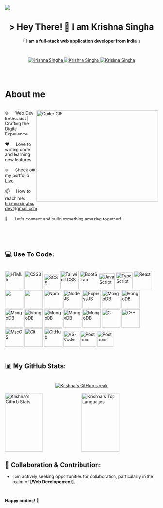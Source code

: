 <!-- Profile views -->

<a href="https://visitcount.itsvg.in">
  <img src="https://komarev.com/ghpvc/?username=krishna-singha&color=blueviolet" />
</a>

<br>

<!-- Intro  -->
<h1 align="center">
    &gt; Hey There! 👋  I am <b>Krishna Singha</b>
    <br>
</h1>

<p align="center"> 
  <b>「 I am a full-stack web application developer from <b>India</b> 」</b>
</p>
<br>

<p align="center">
 <a href="https://linkedin.com/in/krishnasingha/" target="_blank">
  <img src="https://img.shields.io/badge/LinkedIn-0077B5?style=for-the-badge&logo=linkedin&logoColor=white" alt="Krishna Singha"/>
 </a>
 <a href="https://www.instagram.com/krishna___singha" target="_blank">
  <img src="https://img.shields.io/badge/Instagram-fe4164?style=for-the-badge&logo=instagram&logoColor=white" alt="Krishna Singha"/>
 </a> 
 <a href="https://facebook.com/krishnasingha426" target="_blank">
  <img src="https://img.shields.io/badge/Facebook-20BEFF?&style=for-the-badge&logo=facebook&logoColor=white" alt="Krishna Singha"/>
  </a> 
</p>
<br><br>

<!-- About Section -->

# About me

<br>
<div>
    <img align="right" src="https://raw.githubusercontent.com/raghavk16/raghavk16/master/giphy.webp" alt="Coder GIF" width="400px" height="300px">
    🌐 &emsp; Web Dev Enthusiast | Crafting the Digital Experience <br><br>
    ❤️ &emsp; Love to writing code and learning new features <br><br>
    🌐 &emsp; Check out my portfolio <a href="https://krishnasingha.wiki">Live</a> <br><br>
    📫 &emsp; How to reach me: <a href="mailto:krishnasingha.dev@gmail.com">krishnasingha.dev@gmail.com</a> <br><br>
    🚀 &emsp; Let's connect and build something amazing together! <br><br>
</div>

<br><br>

## 💻 Use To Code:

<br>

<div>
  <!-- HTML -->
  <img src="https://user-images.githubusercontent.com/25181517/192158954-f88b5814-d510-4564-b285-dff7d6400dad.png" alt="HTML5" width="60px"/>

  <!-- CSS -->
  <img src="https://user-images.githubusercontent.com/25181517/183898674-75a4a1b1-f960-4ea9-abcb-637170a00a75.png" alt="CSS3" width="60px"/>

  <!-- SCSS -->
  <img src="https://user-images.githubusercontent.com/25181517/192158956-48192682-23d5-4bfc-9dfb-6511ade346bc.png" alt="SCSS" width="50px"/>

  <!-- Tailwind CSS -->
  <img src="https://user-images.githubusercontent.com/25181517/202896760-337261ed-ee92-4979-84c4-d4b829c7355d.png" alt="Tailwind CSS" width="60px"/>

  <!-- Bootstrap -->
  <img src="https://user-images.githubusercontent.com/25181517/183898054-b3d693d4-dafb-4808-a509-bab54cf5de34.png" alt="BootStrap" width="60px"/>

  <!-- JavaScript -->
  <img src="https://user-images.githubusercontent.com/25181517/117447155-6a868a00-af3d-11eb-9cfe-245df15c9f3f.png" alt="JavaScript" width="52px"/>

  <!-- TypeScript -->
  <img src="https://user-images.githubusercontent.com/25181517/183890598-19a0ac2d-e88a-4005-a8df-1ee36782fde1.png" alt="TypeScript" width="55px"/>
  
  <!-- React -->
  <img src="https://user-images.githubusercontent.com/25181517/183897015-94a058a6-b86e-4e42-a37f-bf92061753e5.png" alt="React" width="60px"/>

  <!-- Next.js -->
  <img src="https://github.com/marwin1991/profile-technology-icons/assets/136815194/5f8c622c-c217-4649-b0a9-7e0ee24bd704" width="60px" />
  
  <!-- Redux -->
  <img src="https://user-images.githubusercontent.com/25181517/187896150-cc1dcb12-d490-445c-8e4d-1275cd2388d6.png" width="60px" />

  <!-- Npm -->
  <img src="https://user-images.githubusercontent.com/25181517/121401671-49102800-c959-11eb-9f6f-74d49a5e1774.png" alt="Npm" width="60px"/>
  
  <!-- NodeJS -->
  <img src="https://user-images.githubusercontent.com/25181517/183568594-85e280a7-0d7e-4d1a-9028-c8c2209e073c.png" alt="NodeJS" width="60px"/>

  <!-- ExpressJS -->
  <img src="https://user-images.githubusercontent.com/25181517/183859966-a3462d8d-1bc7-4880-b353-e2cbed900ed6.png" alt="ExpressJS" width="60px"/>

  <!-- MongoDB -->
  <img src="https://user-images.githubusercontent.com/25181517/182884177-d48a8579-2cd0-447a-b9a6-ffc7cb02560e.png" alt="MongoDB" width="60px"/>
  
  <!-- Vite -->
  <img src="https://github-production-user-asset-6210df.s3.amazonaws.com/62091613/261395532-b40892ef-efb8-4b0e-a6b5-d1cfc2f3fc35.png" alt="MongoDB" width="60px"/>
  
  <!-- Firebase -->
  <img src="https://user-images.githubusercontent.com/25181517/189716855-2c69ca7a-5149-4647-936d-780610911353.png" alt="MongoDB" width="60px"/>
  
  <!-- Auth0 -->
  <img src="https://cdn.brighttalk.com/ams/california/images/channel/19357/image_840418.png" alt="MongoDB" width="60px"/>
  
  <!-- Rest api -->
  <img src="https://user-images.githubusercontent.com/25181517/192107858-fe19f043-c502-4009-8c47-476fc89718ad.png" alt="MongoDB" width="60px"/>
  
  <!-- Figma -->
  <img src="https://user-images.githubusercontent.com/25181517/189715289-df3ee512-6eca-463f-a0f4-c10d94a06b2f.png" alt="MongoDB" width="60px"/>
  
  <!-- Canva -->
  <img src="https://github-production-user-asset-6210df.s3.amazonaws.com/136815194/253220886-02494c7c-de6a-43a6-9293-6369696842ed.png" alt="MongoDB" width="60px"/>

  <!-- C -->
  <img src="https://user-images.githubusercontent.com/25181517/192106070-46255bcf-65e6-4c6b-a296-bf8d0d8fb2a7.png" alt="C" width="60px"/>

  <!-- C++ -->
  <img src="https://user-images.githubusercontent.com/25181517/192106073-90fffafe-3562-4ff9-a37e-c77a2da0ff58.png" alt="C++" width="60px"/>

  <!-- MacOS -->
  <img src="https://user-images.githubusercontent.com/25181517/186884152-ae609cca-8cf1-4175-8d60-1ce1fa078ca2.png" alt="MacOS" width="60px"/>

  <!-- Git -->
  <img src="https://user-images.githubusercontent.com/25181517/192108372-f71d70ac-7ae6-4c0d-8395-51d8870c2ef0.png" alt="Git" width="60px"/>

  <!-- GitHub -->
  <img src="https://user-images.githubusercontent.com/25181517/192108374-8da61ba1-99ec-41d7-80b8-fb2f7c0a4948.png" alt="GitHub" width="60px"/>
  
  <!-- VS-Code -->
  <img src="https://user-images.githubusercontent.com/25181517/192108891-d86b6220-e232-423a-bf5f-90903e6887c3.png" alt="VS-Code" width="52px"/>
  
  <!-- Postman -->
  <img src="https://user-images.githubusercontent.com/25181517/192109061-e138ca71-337c-4019-8d42-4792fdaa7128.png" alt="Postman" width="52px"/>
  
  <!-- Arduino -->
  <img src="https://github.com/marwin1991/profile-technology-icons/assets/136815194/a57a85ba-e2dd-4036-85b6-7e1532391627" alt="Postman" width="52px"/>
</div>

<br>

## 📊 My GitHub Stats:

<br>

<div align="center">
  <a href="https://github.com/krishna-singha">
    <img src="https://github-readme-streak-stats.herokuapp.com/?user=krishna-singha&theme=radical&hide_border=false" alt="Krishna's GitHub streak"/>
  </a>
</div>

<br>

<div align="center>
  <a href="https://github.com/krishna-singha">
    <img alt="Krishna's Github Stats" src="https://github-readme-stats.vercel.app/api?username=krishna-singha&theme=radical&hide_border=false&include_all_commits=false&count_private=false" height="192px" width="49.5%"/>
  </a>
  <a href="https://github.com/krishna-singha">
    <img alt="Krishna's Top Languages" src="https://github-readme-stats.vercel.app/api/top-langs/?username=krishna-singha&theme=radical&hide_border=false&include_all_commits=false&count_private=false&layout=compact" height="192px" width="49.5%"/>
  </a>
</div>

###

## 🤝 Collaboration & Contribution:

- <p>I am actively seeking opportunities for collaboration, particularly in the realm of <b>[Web Developement]</b>.</p>

<br>

**Happy coding! 🚀**

<br>
